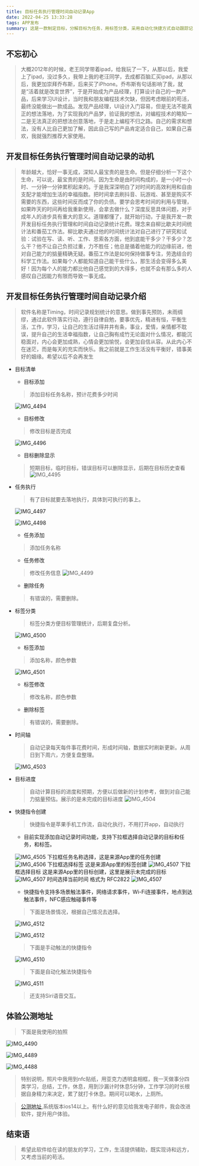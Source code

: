```yaml
---
title: 目标任务执行管理时间自动记录App
date: 2022-04-25 13:33:28
tags: APP发布
summary: 这是一款制定目标，分解目标为任务，用标签分类，采用自动化快捷方式自动跟踪记录目标所花费时间，通过近段时间的统计分析复盘，调整目标，优化时间安排，把时间浪费最小。
---
```


## 不忘初心
>大概2012年的时候，老王同学带着ipad，给我玩了一下，从那以后，我爱上了ipad，没过多久，我带上我的老汪同学，去成都百脑汇买ipad，从那以后，我更加崇拜乔布斯，后来买了iPhone。乔布斯有句话影响了我，就是“活着就是改变世界”，于是开始成为产品经理，打算设计自己的一款产品，后来学习UI设计，当时我和朋友编程技术欠缺，但因考虑眼前的苟活，最终没能做出一款成品。发现产品经理，UI设计入门容易，但是无法不能真正的想法落地，为了实现我的产品梦，验证我的想法，对编程技术的略知一二是无法真正的把想法创意落地，于是走上编程不归之路。自己的需求和想法，没有人比自己更加了解，因此自己写的产品肯定适合自己，如果自己喜欢，我就强烈推荐大家使用。

## 开发目标任务执行管理时间自动记录的动机
>年龄越大，恰好一事无成，深知人最宝贵的是生命。但是仔细分析一下这个生命，可以说，最宝贵的是时间。因为生命是由时间构成的，是一小时一小时、一分钟一分钟累积起来的。于是我深深明白了对时间的高效利用和自由支配才能增加生活的幸福指数。把时间拿去刷抖音、玩游戏、甚至是购买不需要的东西，这些时间反而成了你的负债。要学会思考时间的利用与管理，如果昨天的时间再给我重新使用，会拿去做什么？深度反思具体问题，对于成年人的进步具有重大的意义。道理都懂了，就开始行动，于是我开发一款开发目标任务执行管理和时间自动记录统计花费。理念来自柳比歇夫时间统计法和番茄工作法。柳比歇夫通过他的时间统计法对自己进行了研究和试验：试验在写、读、听、工作、思索各方面，他到底能干多少？干多少？怎么干？他不让自己负担过重，力不胜任；他总是循着他能力的边缘前进，他对自己能力的掂量精确无疑。番茄工作法是如何保持做事专注，劳逸结合的科学工作法。如果每个人都能知道自己能干些什么，那生活会变得多么美好！因为每个人的能力都比他自己感觉到的大得多，也就不会有那么多的人感叹自己因能力有限而导致一事无成。

 ## 开发目标任务执行管理时间自动记录介绍

 >软件名称是Timing，时间记录规划统计的意思。做到事先预防，未雨绸缪，通过此软件落实行动，遵行自律自勉，要事优先，精进有恒，平衡生活，工作，学习，让自己的生活过得井井有条，事业，爱情，亲情都不耽误，提升自己的生活幸福指数，让自己胸有成竹无论面对什么情况，都能沉稳面对，内心会更加成熟，心情会更加愉悦，会更加自信从容。从此内心不在迷茫，而是每天的充实而快乐。我之前就是工作生活没有平衡好，错事美好的姻缘。希望以后不会再发生

* 目标清单

   - 目标添加
   > 添加目标任务名称，预计花费多少时间

   ![IMG_4494](http://image.lichongbing.com/IMG_4494.PNG)
   
   - 目标修改
   > 修改目标是否完成

   ![IMG_4496](http://image.lichongbing.com/IMG_4496.PNG)

   - 目标删除显示
   > 短期目标，临时目标，错误目标可以删除显示，后期在目标历史查看
   ![IMG_4495](http://image.lichongbing.com/IMG_4495.PNG)

 * 任务执行
     > 有了目标就要去落地执行，具体到可执行的事上。  

     ![IMG_4497](http://image.lichongbing.com/IMG_4497.PNG)

     ![IMG_4498](http://image.lichongbing.com/IMG_4498.PNG)

   - 任务添加
   > 添加任务名称
   - 任务修改
   > 修改任务信息
   ![IMG_4499](http://image.lichongbing.com/IMG_4499.PNG)
   - 删除任务
   > 有错误的，需要删除。

 * 标签分类
     > 标签分类方便目标管理统计，后期复盘分析。  

     ![IMG_4500](http://image.lichongbing.com/IMG_4500.PNG)
   - 标签添加
   > 添加名称，颜色参数

   ![IMG_4501](http://image.lichongbing.com/IMG_4501.PNG)

   - 标签修改
   > 修改名称，颜色参数
   - 删除标签
   > 有错误的，需要删除。   

 * 时间轴 
    > 自动记录每天每件事花费时间，形成时间轴，数据实时刷新更新。从周日到下周六，方便复盘整理。

    ![IMG_4503](http://image.lichongbing.com/IMG_4503.PNG)

 * 目标进度
    > 自动计算目标的进度和预期，方便以后做新的计划参考，做到对自己能力掂量预估。展示的是未完成的目标进度
    ![IMG_4504](http://image.lichongbing.com/IMG_4504.PNG)

 * 快捷指令创建
     >快捷指令是苹果手机工作流，自动化执行，不用打开app，自动执行
   
   - 目前实现添加自动记录时间功能，支持下拉框选择自动记录的目标和任务，和标签。

   ![IMG_4505](http://image.lichongbing.com/IMG_4505.PNG)
   下拉框任务名称选择，这是来源App里的任务创建
   ![IMG_4506](http://image.lichongbing.com/IMG_4506.PNG)
   下拉框选择标签 这是来源App里的标签创建
   ![IMG_4507](http://image.lichongbing.com/IMG_4507.PNG)
   下拉框选择目标 这是来源App里的目标创建，这里是展示未完成的目标
   ![IMG_4507](http://image.lichongbing.com/IMG_4508.PNG)
   时间选择当前时间 格式为 RFC2822
   ![IMG_4507](http://image.lichongbing.com/IMG_4509.PNG)
   - 快捷指令支持多场景触法事件，网络请求事件，Wi-Fi连接事件，地点到达触法事件，NFC感应触碰事件等
   >下面是场景情况，根据自己情况去选择。

   ![IMG_4512](http://image.lichongbing.com/IMG_4512.PNG)

   ![IMG_4512](http://image.lichongbing.com/IMG_4513.PNG)
   >下面是手动触法的快捷指令

   ![IMG_4510](http://image.lichongbing.com/IMG_4510.PNG)
   >下面是自动化触法快捷指令 

   ![IMG_4511](http://image.lichongbing.com/IMG_4511.PNG)

   > 还支持Siri语音交互。


 ## 体验公测地址

 >下面是我使用的拍照

 ![IMG_4490](http://image.lichongbing.com/IMG_4490.JPG)
 
 ![IMG_4489](http://image.lichongbing.com/IMG_4489.JPG)

 ![IMG_4488](http://image.lichongbing.com/IMG_4488.JPG)
 >特别说明，照片中我用到nfc贴纸，用亚克力透明盒相框，我一天做事分四类学习，总结，工作，休息，用到沙漏计时休息5分钟，工作学习的时长根据自身精力来决定，累了就打卡休息。期间可以喝水，上厕所。

 >[公测地址](https://testflight.apple.com/join/F8hVrLzs),系统版本ios14以上。有什么好的意见给我发电子邮件，我会改进软件，提升用户体验。

 ## 结束语
 >希望此软件给在读的朋友的学习，工作，生活提供辅助，既实现诗和远方，又考虑当前的苟活。














